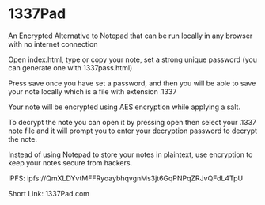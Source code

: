 # 1337Pad
An Encrypted Alternative to Notepad that can be run locally in any browser with no internet connection

Open index.html, type or copy your note, set a strong unique password (you can generate one with 1337pass.html)

Press save once you have set a password, and then you will be able to save your note locally which is a file with extension .1337

Your note will be encrypted using AES encryption while applying a salt.

To decrypt the note you can open it by pressing open then select your .1337 note file and it will prompt you to enter your decryption password to decrypt the note.

Instead of using Notepad to store your notes in plaintext, use encryption to keep your notes secure from hackers.

IPFS: ipfs://QmXLDYvtMFFRyoaybhqvgnMs3jt6GqPNPqZRJvQFdL4TpU

Short Link: 1337Pad.com
